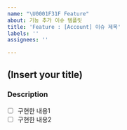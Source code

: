 ```yaml
---
name: "\U0001F31F Feature"
about: 기능 추가 이슈 템플릿
title: 'Feature : [Account] 이슈 제목'
labels: ''
assignees: ''

---
```


## (Insert your title)

### Description

- [ ] 구현한 내용1
- [ ] 구현한 내용2
